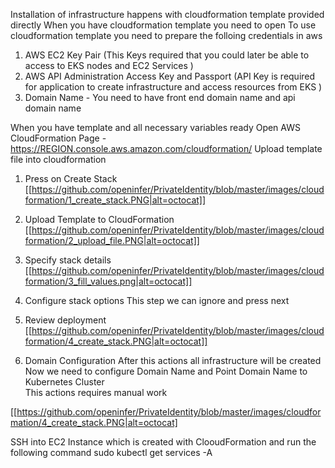 Installation of infrastructure happens with cloudformation template provided directly 
When you have cloudformation template you need to open To use cloudformation template you need to prepare the folloing credentials in aws 

1. AWS EC2 Key Pair (This Keys required that you could later be able to access to EKS nodes and EC2 Services ) 
2. AWS API Administration Access Key  and Passport  (API Key is required for application to create infrastructure and access resources from EKS  )
3. Domain Name - You need to have front end domain name and api domain name 

When you have  template and all necessary variables ready 
Open AWS CloudFormation Page  - https://REGION.console.aws.amazon.com/cloudformation/ 
Upload template file into cloudformation 

1. Press on Create Stack 
[[https://github.com/openinfer/PrivateIdentity/blob/master/images/cloudformation/1_create_stack.PNG|alt=octocat]]
2. Upload Template to CloudFormation
[[https://github.com/openinfer/PrivateIdentity/blob/master/images/cloudformation/2_upload_file.PNG|alt=octocat]]
3. Specify stack details 
[[https://github.com/openinfer/PrivateIdentity/blob/master/images/cloudformation/3_fill_values.png|alt=octocat]]
4. Configure stack options
This step we can ignore and press next 
5. Review deployment
[[https://github.com/openinfer/PrivateIdentity/blob/master/images/cloudformation/4_create_stack.PNG|alt=octocat]]

6. Domain Configuration 
After this actions all infrastructure will be created  
Now we need to configure Domain Name and Point Domain Name to Kubernetes Cluster   
This actions requires manual work  

[[https://github.com/openinfer/PrivateIdentity/blob/master/images/cloudformation/4_create_stack.PNG|alt=octocat]

SSH into EC2 Instance which is created with ClooudFormation and run the following command 
sudo kubectl get services -A 


